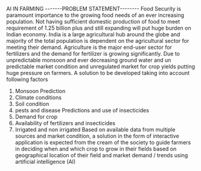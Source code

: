 AI IN FARMING 
-------PROBLEM STATEMENT--------
Food Security is paramount importance to the growing food needs of an ever increasing population. Not having sufficient domestic production of food to meet requirement of 1.25 billion plus and still expanding will put huge burden on Indian economy. India is a large agricultural hub around the globe and majority of the total population is dependent on the agricultural sector for meeting their demand. Agriculture is the major end-user sector for fertilizers and the demand for fertilizer is growing significantly. Due to unpredictable monsoon and ever decreasing ground water and un predictable market condition and unregulated market for crop yields putting huge pressure on farmers. A solution to be developed taking into account following factors 
1. Monsoon Prediction
2.  Climate conditions
3. Soil condition
4. pests and disease Predictions and use of insecticides
5. Demand for crop
6. Availability of fertilizers and insecticides
7. Irrigated and non irrigated
Based on available data from multiple sources and market condition, a solution in the form of interactive application is expected from the cream of the society to guide farmers in deciding when and which crop to grow in their fields based on geographical location of their field and market demand / trends using artificial intelligence (AI)
